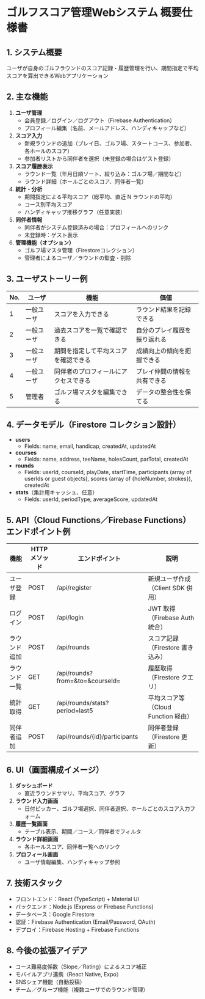 # ゴルフスコア管理Webシステム 概要仕様書

## 1. システム概要
ユーザが自身のゴルフラウンドのスコア記録・履歴管理を行い、期間指定で平均スコアを算出できるWebアプリケーション

## 2. 主な機能
1. **ユーザ管理**
   - 会員登録／ログイン／ログアウト（Firebase Authentication）
   - プロフィール編集（名前、メールアドレス、ハンディキャップなど）
2. **スコア入力**
   - 新規ラウンドの追加（プレイ日、ゴルフ場、スタートコース、参加者、各ホールのスコア）
   - 参加者リストから同伴者を選択（未登録の場合はゲスト登録）
3. **スコア履歴表示**
   - ラウンド一覧（年月日順ソート、絞り込み：ゴルフ場／期間など）
   - ラウンド詳細（ホールごとのスコア、同伴者一覧）
4. **統計・分析**
   - 期間指定による平均スコア（総平均、直近 N ラウンドの平均）
   - コース別平均スコア
   - ハンディキャップ推移グラフ（任意実装）
5. **同伴者情報**
   - 同伴者がシステム登録済みの場合：プロフィールへのリンク
   - 未登録時：ゲスト表示
6. **管理機能（オプション）**
   - ゴルフ場マスタ管理（Firestoreコレクション）  
   - 管理者によるユーザ／ラウンドの監査・削除

## 3. ユーザストーリー例
|No.|ユーザ|機能|価値|
|---|---|---|---|
|1|一般ユーザ|スコアを入力できる|ラウンド結果を記録できる|
|2|一般ユーザ|過去スコアを一覧で確認できる|自分のプレイ履歴を振り返れる|
|3|一般ユーザ|期間を指定して平均スコアを確認できる|成績向上の傾向を把握できる|
|4|一般ユーザ|同伴者のプロフィールにアクセスできる|プレイ仲間の情報を共有できる|
|5|管理者|ゴルフ場マスタを編集できる|データの整合性を保てる|

## 4. データモデル（Firestore コレクション設計）
- **users**  
  - Fields: name, email, handicap, createdAt, updatedAt  
- **courses**  
  - Fields: name, address, teeName, holesCount, parTotal, createdAt  
- **rounds**  
  - Fields: userId, courseId, playDate, startTime, participants (array of userIds or guest objects), scores (array of {holeNumber, strokes}), createdAt  
- **stats**（集計用キャッシュ、任意）  
  - Fields: userId, periodType, averageScore, updatedAt  

## 5. API（Cloud Functions／Firebase Functions）エンドポイント例
|機能|HTTP メソッド|エンドポイント|説明|
|---|---|---|---|
|ユーザ登録|POST|/api/register|新規ユーザ作成（Client SDK 併用）|
|ログイン|POST|/api/login|JWT 取得（Firebase Auth 統合）|
|ラウンド追加|POST|/api/rounds|スコア記録（Firestore 書き込み）|
|ラウンド一覧|GET|/api/rounds?from=&to=&courseId=|履歴取得（Firestore クエリ）|
|統計取得|GET|/api/rounds/stats?period=last5|平均スコア等（Cloud Function 経由）|
|同伴者追加|POST|/api/rounds/{id}/participants|同伴者登録（Firestore 更新）|

## 6. UI（画面構成イメージ）
1. **ダッシュボード**  
   - 直近ラウンドサマリ、平均スコア、グラフ  
2. **ラウンド入力画面**  
   - 日付ピッカー、ゴルフ場選択、同伴者選択、ホールごとのスコア入力フォーム  
3. **履歴一覧画面**  
   - テーブル表示、期間／コース／同伴者でフィルタ  
4. **ラウンド詳細画面**  
   - 各ホールスコア、同伴者一覧へのリンク  
5. **プロフィール画面**  
   - ユーザ情報編集、ハンディキャップ参照  

## 7. 技術スタック
- フロントエンド：React (TypeScript) + Material UI  
- バックエンド：Node.js (Express or Firebase Functions)  
- データベース：Google Firestore  
- 認証：Firebase Authentication (Email/Password, OAuth)  
- デプロイ：Firebase Hosting + Firebase Functions  

## 8. 今後の拡張アイデア
- コース難易度係数（Slope／Rating）によるスコア補正  
- モバイルアプリ連携（React Native, Expo）  
- SNSシェア機能（自動投稿）  
- チーム／グループ機能（複数ユーザでのラウンド管理）  
